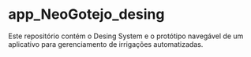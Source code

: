 # app_NeoGotejo_desing
Este repositório contém o Desing System e o protótipo navegável de um aplicativo para gerenciamento de irrigações automatizadas.
